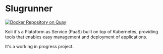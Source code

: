 # Slugrunner

[![Docker Repository on Quay](https://quay.io/repository/koli/slugrunner/status "Docker Repository on Quay")](https://quay.io/repository/koli/slugrunner)

Koli it's a Plataform as Service (PaaS) built on top of Kubernetes, providing tools
that enables easy management and deployment of applications.

It's a working in progress project. 

